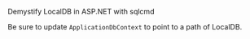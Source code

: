 ﻿Demystify LocalDB in ASP.NET with sqlcmd

Be sure to update `ApplicationDbContext` to point to a path of LocalDB.

